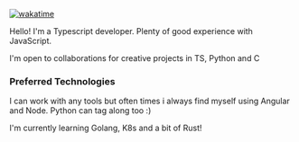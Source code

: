 [![wakatime](https://wakatime.com/badge/user/214588b9-7bb7-4150-8be2-02e9849b92b1.svg)](https://wakatime.com/@214588b9-7bb7-4150-8be2-02e9849b92b1)

Hello! I'm a Typescript developer. Plenty of good experience with JavaScript.

I'm open to collaborations for creative projects in TS, Python and C

### Preferred Technologies

I can work with any tools but often times i always find myself using Angular and Node. Python can tag along too :)

I'm currently learning Golang, K8s and a bit of Rust!
